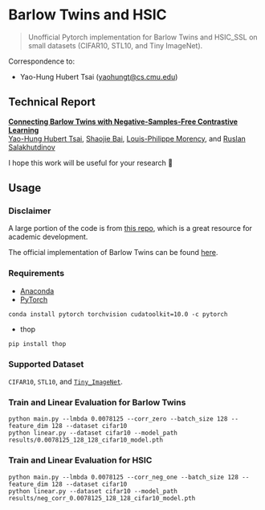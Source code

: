 # Barlow Twins and HSIC

> Unofficial Pytorch implementation for Barlow Twins and HSIC_SSL on small datasets (CIFAR10, STL10, and Tiny ImageNet).

Correspondence to: 
  - Yao-Hung Hubert Tsai (yaohungt@cs.cmu.edu)

## Technical Report
[**Connecting Barlow Twins with Negative-Samples-Free Contrastive Learning**](https://arxiv.org/pdf/??????.pdf)<br>
[Yao-Hung Hubert Tsai](https://yaohungt.github.io), [Shaojie Bai](https://jerrybai1995.github.io), [Louis-Philippe Morency](https://www.cs.cmu.edu/~morency/), and [Ruslan Salakhutdinov](https://www.cs.cmu.edu/~rsalakhu/)<br>

I hope this work will be useful for your research :smiling_face_with_three_hearts: 

## Usage

### Disclaimer
A large portion of the code is from [this repo](https://github.com/leftthomas/SimCLR), which is a great resource for academic development.

The official implementation of Barlow Twins can be found [here](https://github.com/facebookresearch/barlowtwins).

### Requirements
- [Anaconda](https://www.anaconda.com/download/)
- [PyTorch](https://pytorch.org)
```
conda install pytorch torchvision cudatoolkit=10.0 -c pytorch
```
- thop
```
pip install thop
```

### Supported Dataset
`CIFAR10`, `STL10`, and [`Tiny_ImageNet`](https://gist.github.com/moskomule/2e6a9a463f50447beca4e64ab4699ac4).


### Train and Linear Evaluation for Barlow Twins 
```
python main.py --lmbda 0.0078125 --corr_zero --batch_size 128 --feature_dim 128 --dataset cifar10
python linear.py --dataset cifar10 --model_path results/0.0078125_128_128_cifar10_model.pth
```
### Train and Linear Evaluation for HSIC
```
python main.py --lmbda 0.0078125 --corr_neg_one --batch_size 128 --feature_dim 128 --dataset cifar10
python linear.py --dataset cifar10 --model_path results/neg_corr_0.0078125_128_128_cifar10_model.pth
```
